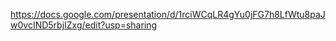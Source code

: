 https://docs.google.com/presentation/d/1rciWCqLR4gYu0jFG7h8LfWtu8paJw0vcIND5rbjIZxg/edit?usp=sharing
